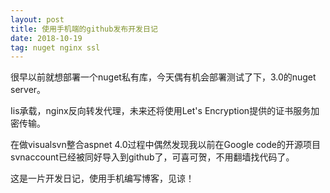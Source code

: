 ```yaml
---
layout: post
title: 使用手机端的github发布开发日记
date: 2018-10-19
tag: nuget nginx ssl
---
```


 
  很早以前就想部署一个nuget私有库，今天偶有机会部署测试了下，3.0的nuget server。
   
   Iis承载，nginx反向转发代理，未来还将使用Let's Encryption提供的证书服务加密传输。

   在做visualsvn整合aspnet 4.0过程中偶然发现我以前在Google code的开源项目svnaccount已经被同好导入到github了，可喜可贺，不用翻墙找代码了。

   这是一片开发日记，使用手机编写博客，见谅！